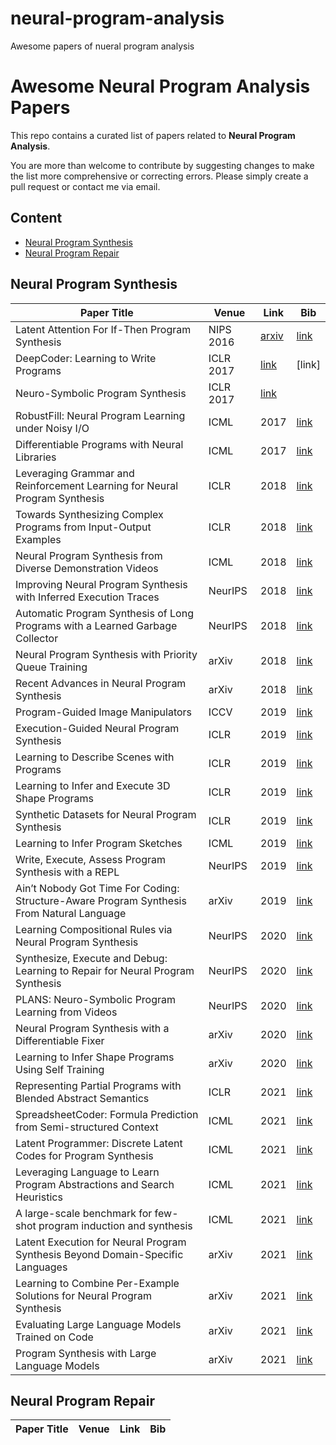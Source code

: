 # neural-program-analysis
Awesome papers of nueral program analysis 


# Awesome Neural Program Analysis Papers

This repo contains a curated list of papers related to <b>Neural Program Analysis</b>.

You are more than welcome to contribute by suggesting changes to make the list more comprehensive or correcting errors. Please simply create a pull request or contact me via email.

## Content
- [Neural Program Synthesis](#synthesis)
- [Neural Program Repair](#repair)

## <a name="synthesis"></a>Neural Program Synthesis

| Paper Title | Venue | Link | Bib | 
| ---- | ---- | ---- | ---- |
|Latent Attention For If-Then Program Synthesis|NIPS 2016|[arxiv ](https://proceedings.neurips.cc/paper/2016/hash/716e1b8c6cd17b771da77391355749f3-Abstract.html)|[link](hhttps://dblp.uni-trier.de/rec/journals/corr/ChenLSSC16.bib?param=1) |
|DeepCoder: Learning to Write Programs|ICLR 2017|[link](https://arxiv.org/abs/1611.01989)|[link] |
|Neuro-Symbolic Program Synthesis|ICLR 2017|[link](https://openreview.net/forum?id=rJ0JwFcex)| |
|RobustFill: Neural Program Learning under Noisy I/O|ICML|2017|[link](https://arxiv.org/abs/1703.07469)| |
|Differentiable Programs with Neural Libraries|ICML|2017|[link](https://arxiv.org/abs/1611.02109)| |
|Leveraging Grammar and Reinforcement Learning for Neural Program Synthesis|ICLR|2018|[link](https://arxiv.org/abs/1805.04276)| |
|Towards Synthesizing Complex Programs from Input-Output Examples|ICLR|2018|[link](https://arxiv.org/abs/1706.01284)| |
|Neural Program Synthesis from Diverse Demonstration Videos|ICML|2018|[link](http://proceedings.mlr.press/v80/sun18a.html)| |
|Improving Neural Program Synthesis with Inferred Execution Traces|NeurIPS|2018|[link](https://proceedings.neurips.cc/paper/2018/hash/7776e88b0c189539098176589250bcba-Abstract.html)| |
|Automatic Program Synthesis of Long Programs with a Learned Garbage Collector|NeurIPS|2018|[link](https://arxiv.org/abs/1809.04682)| |
|Neural Program Synthesis with Priority Queue Training|arXiv|2018|[link](https://arxiv.org/abs/1801.03526)| |
|Recent Advances in Neural Program Synthesis|arXiv|2018|[link](https://arxiv.org/abs/1802.02353)| |
|Program-Guided Image Manipulators|ICCV|2019|[link](https://arxiv.org/abs/1909.02116)| |
|Execution-Guided Neural Program Synthesis|ICLR|2019|[link](https://openreview.net/forum?id=H1gfOiAqYm)| |
|Learning to Describe Scenes with Programs|ICLR|2019|[link](https://openreview.net/forum?id=SyNPk2R9K7)| |
|Learning to Infer and Execute 3D Shape Programs|ICLR|2019|[link](https://openreview.net/forum?id=rylNH20qFQ)| |
|Synthetic Datasets for Neural Program Synthesis|ICLR|2019|[link](https://openreview.net/forum?id=ryeOSnAqYm)| |
|Learning to Infer Program Sketches|ICML|2019|[link](https://arxiv.org/abs/1902.06349)| |
|Write, Execute, Assess Program Synthesis with a REPL|NeurIPS|2019|[link](https://arxiv.org/abs/1906.04604)| |
|Ain’t Nobody Got Time For Coding: Structure-Aware Program Synthesis From Natural Language|arXiv|2019|[link](https://arxiv.org/pdf/1810.09717.pdf)| |
|Learning Compositional Rules via Neural Program Synthesis|NeurIPS|2020|[link](https://arxiv.org/abs/2003.05562)| |
|Synthesize, Execute and Debug: Learning to Repair for Neural Program Synthesis|NeurIPS|2020|[link](https://arxiv.org/abs/2007.08095)| |
|PLANS: Neuro-Symbolic Program Learning from Videos|NeurIPS|2020|[link](https://proceedings.neurips.cc/paper/2020/hash/fe131d7f5a6b38b23cc967316c13dae2-Abstract.html)| |
|Neural Program Synthesis with a Differentiable Fixer|arXiv|2020|[link](https://arxiv.org/abs/2006.10924)| |
|Learning to Infer Shape Programs Using Self Training|arXiv|2020|[link](https://arxiv.org/abs/2011.13045)| |
|Representing Partial Programs with Blended Abstract Semantics|ICLR|2021|[link](https://arxiv.org/abs/2012.12964)| |
|SpreadsheetCoder: Formula Prediction from Semi-structured Context|ICML|2021|[link](https://arxiv.org/abs/2106.15339)| |
|Latent Programmer: Discrete Latent Codes for Program Synthesis|ICML|2021|[link](https://arxiv.org/abs/2012.00377)| |
|Leveraging Language to Learn Program Abstractions and Search Heuristics|ICML|2021|[link](https://arxiv.org/abs/2106.11053)| |
|A large-scale benchmark for few-shot program induction and synthesis|ICML|2021|[link](http://proceedings.mlr.press/v139/alet21a/alet21a.pdf)| |
|Latent Execution for Neural Program Synthesis Beyond Domain-Specific Languages|arXiv|2021|[link](https://arxiv.org/abs/2107.00101)| |
|Learning to Combine Per-Example Solutions for Neural Program Synthesis|arXiv|2021|[link](https://arxiv.org/abs/2106.07175)| |
|Evaluating Large Language Models Trained on Code|arXiv|2021|[link](https://arxiv.org/abs/2107.03374)| |
|Program Synthesis with Large Language Models|arXiv|2021|[link](https://arxiv.org/abs/2108.07732)| |

## <a name="repair"></a>Neural Program Repair

| Paper Title | Venue | Link | Bib |
| ---- | ---- | ---- | ---- |
